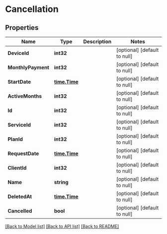 # Cancellation

## Properties
Name | Type | Description | Notes
------------ | ------------- | ------------- | -------------
**DeviceId** | **int32** |  | [optional] [default to null]
**MonthlyPayment** | **int32** |  | [optional] [default to null]
**StartDate** | [**time.Time**](time.Time.md) |  | [optional] [default to null]
**ActiveMonths** | **int32** |  | [optional] [default to null]
**Id** | **int32** |  | [optional] [default to null]
**ServiceId** | **int32** |  | [optional] [default to null]
**PlanId** | **int32** |  | [optional] [default to null]
**RequestDate** | [**time.Time**](time.Time.md) |  | [optional] [default to null]
**ClientId** | **int32** |  | [optional] [default to null]
**Name** | **string** |  | [optional] [default to null]
**DeletedAt** | [**time.Time**](time.Time.md) |  | [optional] [default to null]
**Cancelled** | **bool** |  | [optional] [default to null]

[[Back to Model list]](../README.md#documentation-for-models) [[Back to API list]](../README.md#documentation-for-api-endpoints) [[Back to README]](../README.md)


